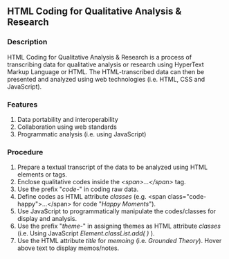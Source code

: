 ## HTML Coding for Qualitative Analysis & Research

### Description
HTML Coding for Qualitative Analysis & Research is a process of transcribing data for qualitative analysis or research using HyperText Markup Language or HTML. The HTML-transcribed data can then be presented and analyzed using web technologies (i.e. HTML, CSS and JavaScript).

### Features
1. Data portability and interoperability
2. Collaboration using web standards
3. Programmatic analysis (i.e. using JavaScript)

### Procedure
1. Prepare a textual transcript of the data to be analyzed using HTML elements or tags.
2. Enclose qualitative codes inside the <em>\<span\>...\</span\></em> tag.
3. Use the prefix "<em>code-</em>" in coding raw data.
4. Define codes as HTML attribute <em>classes</em> (e.g. \<span class="code-happy"\>...\</span\> for code "<em>Happy Moments</em>").
5. Use JavaScript to programmatically manipulate the codes/classes for display and analysis.
6. Use the prefix "<em>theme-</em>" in assigning themes as HTML attribute <em>classes</em> (i.e. Using JavaScript <em>Element.classList.add( )</em> ).
7. Use the HTML attribute <em>title</em> for <em>memoing</em> (i.e. <em>Grounded Theory</em>). Hover above text to display memos/notes.
